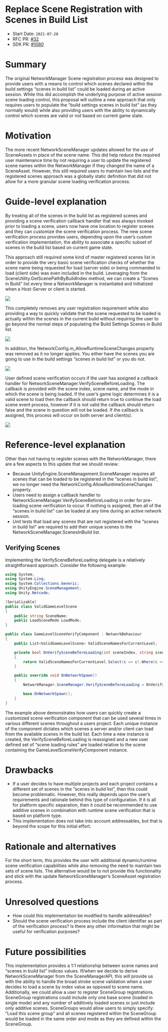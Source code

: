 # Replace Scene Registration with Scenes in Build List
[feature]: #feature

- Start Date: `2021-07-20`
- RFC PR: [#32](https://github.com/Unity-Technologies/com.unity.multiplayer.rfcs/pull/32)
- SDK PR: [#1080](https://github.com/Unity-Technologies/com.unity.multiplayer.mlapi/pull/1080)

# Summary
[summary]: #summary

The original NetworkManager Scene registration process was designed to provide users with a means to control which scenes declared within the build settings “scenes in build list” could be loaded during an active session. While this did accomplish the underlying purpose of active session scene loading control, this proposal will outline a new approach that only requires users to populate the “build settings scenes in build list” (as they normally would) while also providing users with the ability to dynamically control which scenes are valid or not based on current game state.

# Motivation
[motivation]: #motivation

The more recent NetworkSceneManager updates allowed for the use of SceneAssets in place of the scene name.  This did help reduce the required user maintenance time by not requiring a user to update the registered scene names within the NetworkManager if they changed the name of a  SceneAsset.  However, this still required users to maintain two lists and the registered scenes approach was a globally static definition that did not allow for a more granular scene loading verification process.    


# Guide-level explanation
[guide-level-explanation]: #guide-level-explanation

By treating all of the scenes in the build list as registered scenes and providing a scene verification callback handler that was always invoked prior to loading a scene,  users now have one location to register scenes and they can customize the scene verification process.  The new scene verification process provides users, depending upon the user’s custom verification implementation, the ability to associate a specific subset of scenes in the build list based on current game state.  

This approach still required some kind of master registered scenes list in order to provide the very basic scene verification checks of whether the scene name being requested for load (server side) or being commanded to load (client side) was even included in the build.  Leveraging from the SceneUtility.GetScenePathByBuildIndex method, we can create a "Scenes in Build" list every time a NetworkManager is instantiated and Initialized when a Host-Server or client is started.   
  
![](0000-remove-sceneregistration/rem-sceneregistration-1.png)

This completely removes any user registration requirement while also providing a way to quickly validate that the scene requested to be loaded is actually within the scenes in the current build without requiring the user to go beyond the normal steps of populating the Build Settings Scenes in Build list.  

![](0000-remove-sceneregistration/rem-sceneregistration-2.png)

In addition, the NetworkConfig.m_AllowRuntimeSceneChanges property was removed as it no longer applies.  You either have the scenes you are going to use in the build settings “scenes in build list” or you do not.  

![](0000-remove-sceneregistration/rem-sceneregistration-3.png)

User defined scene verification occurs if the user has assigned a callback handler for NetworkSceneManager.VerifySceneBeforeLoading.  The callback is provided with the scene index, scene name, and the mode in which the scene is being loaded.  If the user’s game logic determines it is a valid scene to load then the callback should return true to continue the load scene event process, however if it is not valid the callback should return false and the scene in question will not be loaded.  If the callback is assigned, this process will occur on both server and client(s).

![](0000-remove-sceneregistration/rem-sceneregistration-4.png)


# Reference-level explanation
[reference-level-explanation]: #reference-level-explanation
Other than not having to register scenes with the NetworkManager,  there are a few aspects to this update that we should review:
* Because UnityEngine.SceneManagement.SceneManager requires all scenes that can be loaded to be registered in the “scenes in build list”, we no longer need the NetworkConfig.AllowRuntimeSceneChanges property.
* Users need to assign a callback handler to NetworkSceneManager.VerifySceneBeforeLoading in order for pre-loading scene verification to occur.  If nothing is assigned, then all of the “scenes in build list” can be loaded at any time during an active network session.
* Unit tests that load any scenes that are not registered with the “scenes in build list” are required to add their unique scenes to the NetworkSceneManager.ScenesInBuild list.

## **Verifying Scenes** 
Implementing the VerifySceneBeforeLoading delegate is a relatively straightforward approach. Consider the following example:

```C#
using System;
using System.Linq;
using System.Collections.Generic;
using UnityEngine.SceneManagement;
using Unity.Netcode;

[Serializable]
public class ValidGameLevelScene
{
    public string SceneName;
    public LoadSceneMode LoadMode;
}

public class GameLevelSceneVerifyComponent : NetworkBehaviour
{
    public List<ValidGameLevelScene> ValidSceneNamesForCurrentLevel;

    private bool OnVerifySceneBeforeLoading(int sceneIndex, string sceneName, LoadSceneMode loadSceneMode)
    {
        return ValidSceneNamesForCurrentLevel.Select(c => c).Where(c => c.SceneName == sceneName && c.LoadMode == loadSceneMode).Count() > 0;
    }

    public override void OnNetworkSpawn()
    {
        NetworkManager.SceneManager.VerifySceneBeforeLoading = OnVerifySceneBeforeLoading;

        base.OnNetworkSpawn();
    }
}
```
The example above demonstrates how users can quickly create a customized scene verification component that can be used several times in various different scenes throughout a users project.  Each unique instance of the component dictates which scenes a server and/or client can load from the available scenes in the build list.  Each time a new instance is created, the VerifySceneBeforeLoading is reassigned and a new user defined set of “scene loading rules” are loaded relative to the scene containing the GameLevelSceneVerifyComponent instance.


# Drawbacks
[drawbacks]: #drawbacks

* If a user decides to have multiple projects and each project contains a different set of scenes in the “scenes in build list”, then this could become problematic.  However, this really depends upon the user’s requirements and rationale behind this type of configuration.  If it is all for platform specific separation, then it could be recommended to use additive scenes in combination with runtime scene verification that is based on platform type.
* This implementation does not take into account addressables, but that is beyond the scope for this initial effort.

# Rationale and alternatives
[rationale-and-alternatives]: #rationale-and-alternatives

For the short term, this provides the user with additional dynamic/runtime scene verification capabilities while also removing the need to maintain two sets of scene lists.  The alternative would be to not provide this functionality and stick with the update NetworkSceneManager’s SceneAsset registration process.


# Unresolved questions
[unresolved-questions]: #unresolved-questions

* How could this implementation be modified to handle addresables?
* Should the scene verification process include the client identifier as part of the verification process?  Is there any other information that might be useful for verification purposes?

# Future possibilities
[future-possibilities]: #future-possibilities

This implementation provides a 1:1 relationship between scene names and “scenes in build list” indices values. If/when we decide to derive NetworkSceneManager from the SceneManagerAPI, this will provide us with the ability to handle the broad stroke scene validation when a user decides to load a scene by index value as opposed to scene name.  Additionally, we could allow a user to register SceneGroup registrations.  SceneGroup registrations could include only one base scene (loaded in single mode) and any number of additively loaded scenes or just include only additive scenes.  SceneGroups would allow users to simply specify: “Load this scene group” and all scenes registered within the SceneGroup would be loaded in the same order and mode as they are defined within the SceneGroup.


